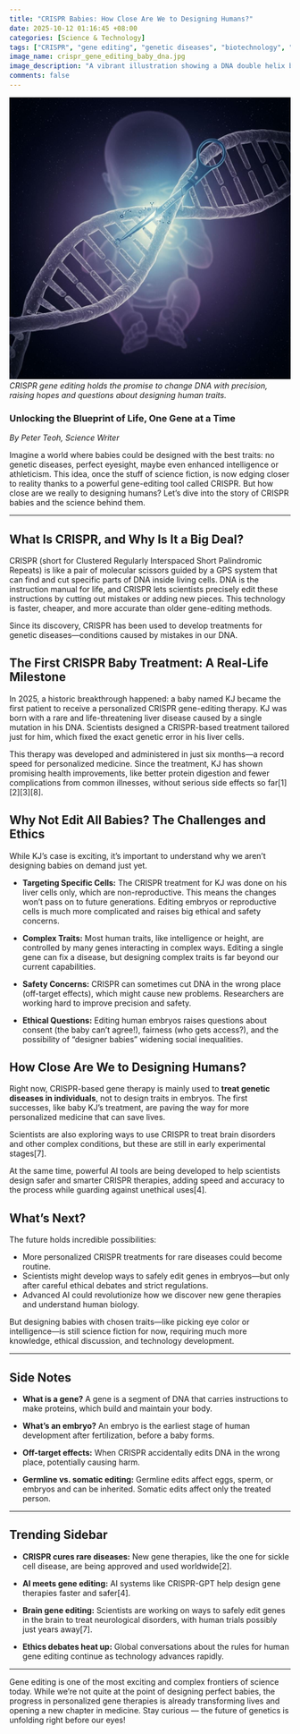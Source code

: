 ```yaml
---
title: "CRISPR Babies: How Close Are We to Designing Humans?"
date: 2025-10-12 01:16:45 +08:00
categories: [Science & Technology]
tags: ["CRISPR", "gene editing", "genetic diseases", "biotechnology", "personalized medicine"]
image_name: crispr_gene_editing_baby_dna.jpg
image_description: "A vibrant illustration showing a DNA double helix being precisely edited by molecular scissors labeled CRISPR, with a softly glowing baby silhouette in the background symbolizing gene editing's impact on future humans."
comments: false
---
```


![CRISPR gene editing holds the promise to change DNA with precision, raising hopes and questions about designing human traits.](/assets/images/crispr_gene_editing_baby_dna.jpg)
*CRISPR gene editing holds the promise to change DNA with precision, raising hopes and questions about designing human traits.*

<!-- Image Description: A vibrant illustration showing a DNA double helix being precisely edited by molecular scissors labeled CRISPR, with a softly glowing baby silhouette in the background symbolizing gene editing's impact on future humans. -->

### Unlocking the Blueprint of Life, One Gene at a Time

*By Peter Teoh, Science Writer*

Imagine a world where babies could be designed with the best traits: no genetic diseases, perfect eyesight, maybe even enhanced intelligence or athleticism. This idea, once the stuff of science fiction, is now edging closer to reality thanks to a powerful gene-editing tool called CRISPR. But how close are we really to designing humans? Let’s dive into the story of CRISPR babies and the science behind them.

---

## What Is CRISPR, and Why Is It a Big Deal?

CRISPR (short for Clustered Regularly Interspaced Short Palindromic Repeats) is like a pair of molecular scissors guided by a GPS system that can find and cut specific parts of DNA inside living cells. DNA is the instruction manual for life, and CRISPR lets scientists precisely edit these instructions by cutting out mistakes or adding new pieces. This technology is faster, cheaper, and more accurate than older gene-editing methods.

Since its discovery, CRISPR has been used to develop treatments for genetic diseases—conditions caused by mistakes in our DNA.

## The First CRISPR Baby Treatment: A Real-Life Milestone

In 2025, a historic breakthrough happened: a baby named KJ became the first patient to receive a personalized CRISPR gene-editing therapy. KJ was born with a rare and life-threatening liver disease caused by a single mutation in his DNA. Scientists designed a CRISPR-based treatment tailored just for him, which fixed the exact genetic error in his liver cells.

This therapy was developed and administered in just six months—a record speed for personalized medicine. Since the treatment, KJ has shown promising health improvements, like better protein digestion and fewer complications from common illnesses, without serious side effects so far[1][2][3][8].

## Why Not Edit All Babies? The Challenges and Ethics

While KJ’s case is exciting, it’s important to understand why we aren’t designing babies on demand just yet.

- **Targeting Specific Cells:** The CRISPR treatment for KJ was done on his liver cells only, which are non-reproductive. This means the changes won’t pass on to future generations. Editing embryos or reproductive cells is much more complicated and raises big ethical and safety concerns.

- **Complex Traits:** Most human traits, like intelligence or height, are controlled by many genes interacting in complex ways. Editing a single gene can fix a disease, but designing complex traits is far beyond our current capabilities.

- **Safety Concerns:** CRISPR can sometimes cut DNA in the wrong place (off-target effects), which might cause new problems. Researchers are working hard to improve precision and safety.

- **Ethical Questions:** Editing human embryos raises questions about consent (the baby can’t agree!), fairness (who gets access?), and the possibility of “designer babies” widening social inequalities.

## How Close Are We to Designing Humans?

Right now, CRISPR-based gene therapy is mainly used to **treat genetic diseases in individuals**, not to design traits in embryos. The first successes, like baby KJ’s treatment, are paving the way for more personalized medicine that can save lives.

Scientists are also exploring ways to use CRISPR to treat brain disorders and other complex conditions, but these are still in early experimental stages[7].

At the same time, powerful AI tools are being developed to help scientists design safer and smarter CRISPR therapies, adding speed and accuracy to the process while guarding against unethical uses[4].

## What’s Next?

The future holds incredible possibilities:

- More personalized CRISPR treatments for rare diseases could become routine.
- Scientists might develop ways to safely edit genes in embryos—but only after careful ethical debates and strict regulations.
- Advanced AI could revolutionize how we discover new gene therapies and understand human biology.

But designing babies with chosen traits—like picking eye color or intelligence—is still science fiction for now, requiring much more knowledge, ethical discussion, and technology development.

---

## Side Notes

- **What is a gene?** A gene is a segment of DNA that carries instructions to make proteins, which build and maintain your body.

- **What’s an embryo?** An embryo is the earliest stage of human development after fertilization, before a baby forms.

- **Off-target effects:** When CRISPR accidentally edits DNA in the wrong place, potentially causing harm.

- **Germline vs. somatic editing:** Germline edits affect eggs, sperm, or embryos and can be inherited. Somatic edits affect only the treated person.

---

## Trending Sidebar

- **CRISPR cures rare diseases:** New gene therapies, like the one for sickle cell disease, are being approved and used worldwide[2].

- **AI meets gene editing:** AI systems like CRISPR-GPT help design gene therapies faster and safer[4].

- **Brain gene editing:** Scientists are working on ways to safely edit genes in the brain to treat neurological disorders, with human trials possibly just years away[7].

- **Ethics debates heat up:** Global conversations about the rules for human gene editing continue as technology advances rapidly.

---

Gene editing is one of the most exciting and complex frontiers of science today. While we’re not quite at the point of designing perfect babies, the progress in personalized gene therapies is already transforming lives and opening a new chapter in medicine. Stay curious — the future of genetics is unfolding right before our eyes!
